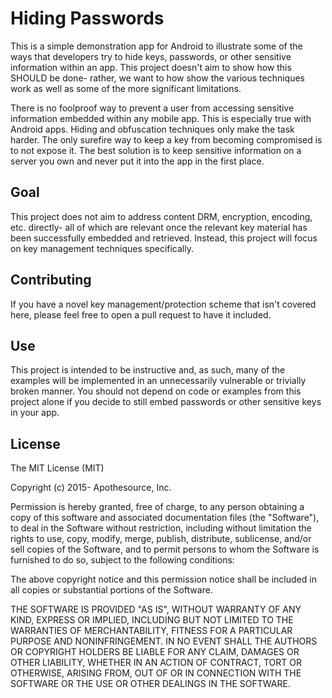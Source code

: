 # Hiding Passwords

This is a simple demonstration app for Android to illustrate some of the ways that developers try to hide keys, passwords, or other sensitive information within an app. This project doesn't aim to show how this SHOULD be done- rather, we want to how show the various techniques work as well as some of the more significant limitations.

There is no foolproof way to prevent a user from accessing sensitive information embedded within any mobile app. This is especially true with Android apps. Hiding and obfuscation techniques only make the task harder. The only surefire way to keep a key from becoming compromised is to not expose it. The best solution is to keep sensitive information on a server you own and never put it into the app in the first place.

## Goal

This project does not aim to address content DRM, encryption, encoding, etc. directly- all of which are relevant once the relevant key material has been successfully embedded and retrieved. Instead, this project will focus on key management techniques specifically.

## Contributing

If you have a novel key management/protection scheme that isn't covered here, please feel free to open a pull request to have it included.


## Use

This project is intended to be instructive and, as such, many of the examples will be implemented in an unnecessarily vulnerable or trivially broken manner. You should not depend on code or examples from this project alone if you decide to still embed passwords or other sensitive keys in your app.

## License

The MIT License (MIT)

Copyright (c) 2015- Apothesource, Inc.

Permission is hereby granted, free of charge, to any person obtaining a copy of this software and associated documentation files (the "Software"), to deal in the Software without restriction, including without limitation the rights to use, copy, modify, merge, publish, distribute, sublicense, and/or sell copies of the Software, and to permit persons to whom the Software is furnished to do so, subject to the following conditions:

The above copyright notice and this permission notice shall be included in all copies or substantial portions of the Software.

THE SOFTWARE IS PROVIDED "AS IS", WITHOUT WARRANTY OF ANY KIND, EXPRESS OR IMPLIED, INCLUDING BUT NOT LIMITED TO THE WARRANTIES OF MERCHANTABILITY, FITNESS FOR A PARTICULAR PURPOSE AND NONINFRINGEMENT. IN NO EVENT SHALL THE AUTHORS OR COPYRIGHT HOLDERS BE LIABLE FOR ANY CLAIM, DAMAGES OR OTHER LIABILITY, WHETHER IN AN ACTION OF CONTRACT, TORT OR OTHERWISE, ARISING FROM, OUT OF OR IN CONNECTION WITH THE SOFTWARE OR THE USE OR OTHER DEALINGS IN THE SOFTWARE.